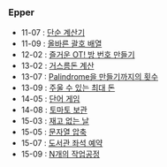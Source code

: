 ### Epper
- 11-07 : [단순 계산기](https://level.goorm.io/exam/109219/11%ED%9A%8C-e-pper-7-%EB%8B%A8%EC%88%9C-%EA%B3%84%EC%82%B0%EA%B8%B0/quiz/1)
- 11-09 : [올바른 괄호 배열](https://level.goorm.io/exam/109220/11%ED%9A%8C-e-pper-9-%EC%98%AC%EB%B0%94%EB%A5%B8-%EA%B4%84%ED%98%B8-%EB%B0%B0%EC%97%B4/quiz/1)
- 12-02 : [즐거운 OT! 방 번호 만들기](https://level.goorm.io/exam/109213/12%ED%9A%8C-e-pper-2-%EB%B0%A9-%EB%B2%88%ED%98%B8%EC%99%80-%EB%B0%A9-%EC%95%88-%EB%B2%88%ED%98%B8/quiz/1)
- 13-02 : [거스름돈 계산](https://level.goorm.io/exam/111406/13%ED%9A%8C-e-pper-2-%EA%B1%B0%EC%8A%A4%EB%A6%84%EB%8F%88-%EA%B3%84%EC%82%B0/quiz/1)
- 13-07 : [Palindrome을 만들기까지의 횟수](https://level.goorm.io/exam/109224/13%ED%9A%8C-e-pper-7-palindrome%EC%9D%84-%EB%A7%8C%EB%93%A4%EA%B8%B0%EA%B9%8C%EC%A7%80%EC%9D%98-%ED%9A%9F%EC%88%98/quiz/1)
- 13-09 : [주울 수 있는 최대 돈](https://level.goorm.io/exam/109218/13%ED%9A%8C-e-pper-9-%EC%A3%BC%EC%9A%B8-%EC%88%98-%EC%9E%88%EB%8A%94-%EC%B5%9C%EB%8C%80-%EB%8F%88/quiz/1)
- 14-05 : [단어 게임](https://level.goorm.io/exam/109221/14%ED%9A%8C-e-pper-5-%EB%8B%A8%EC%96%B4-%EA%B2%8C%EC%9E%84/quiz/1)
- 14-08 : [토마토 보관](https://level.goorm.io/exam/109222/14%ED%9A%8C-e-pper-8-%ED%86%A0%EB%A7%88%ED%86%A0-%EB%B3%B4%EA%B4%80/quiz/1)
- 15-03 : [재고 없는 날](https://level.goorm.io/exam/100817/15%ED%9A%8C-e-pper-3%EB%B2%88/quiz/1)
- 15-05 : [문자열 압축](https://level.goorm.io/exam/100821/15%ED%9A%8C-epper-%EB%AC%B8%EC%9E%90%EC%97%B4-%EC%95%95%EC%B6%95/quiz/1)
- 15-07 : [도서관 좌석 예약](https://level.goorm.io/exam/100917/%EB%8F%84%EC%84%9C%EA%B4%80-%EC%A2%8C%EC%84%9D-%EC%98%88%EC%95%BD/quiz/1)
- 15-09 : [N개의 작업공정](https://level.goorm.io/exam/100812/9-n%EA%B0%9C%EC%9D%98-%EC%9E%91%EC%97%85%EA%B3%B5%EC%A0%95/quiz/1)

